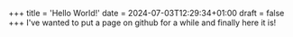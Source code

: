 +++
title = 'Hello World!'
date = 2024-07-03T12:29:34+01:00
draft = false
+++
I've wanted to put a page on github for a while and finally here it is!